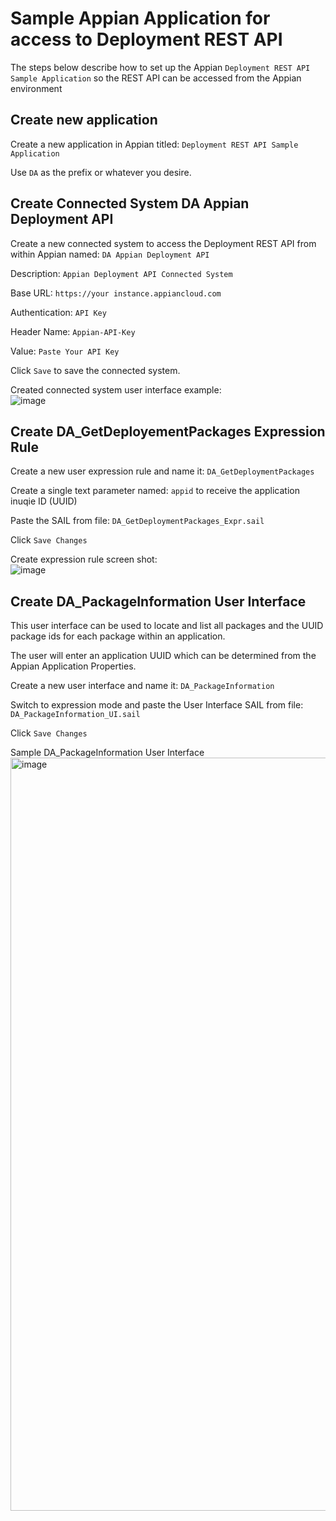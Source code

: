 # Sample Appian Application for access to Deployment REST API
The steps below describe how to set up the Appian ```Deployment REST API Sample Application``` so the REST API can be accessed from the Appian environment

## Create new application
Create a new application in Appian titled: ```Deployment REST API Sample Application```

Use ```DA``` as the prefix or whatever you desire.

## Create Connected System DA Appian Deployment API
Create a new connected system to access the Deployment REST API from within Appian named: ```DA Appian Deployment API```   

Description: ```Appian Deployment API Connected System```   

Base URL: ```https://your instance.appiancloud.com```   

Authentication: ```API Key```   

Header Name: ```Appian-API-Key```   

Value: ```Paste Your API Key```   

Click ```Save``` to save the connected system.

Created connected system user interface example:   
![image](https://github.com/richardschoen/appiandeploymentapi/assets/9791508/d63333f6-1b08-4ee3-9044-e688061de9d7)


## Create DA_GetDeployementPackages Expression Rule
Create a new user expression rule and name it: ```DA_GetDeploymentPackages```

Create a single text parameter named: ```appid``` to receive the application inuqie ID (UUID)

Paste the SAIL from file: ```DA_GetDeploymentPackages_Expr.sail```

Click ```Save Changes```

Create expression rule screen shot:   
![image](https://github.com/richardschoen/appiandeploymentapi/assets/9791508/c97eb0af-d609-4e2d-a5c3-897127423d67)


## Create DA_PackageInformation User Interface
This user interface can be used to locate and list all packages and the UUID package ids for each package within an application.    

The user will enter an application UUID which can be determined from the Appian Application Properties.   

Create a new user interface and name it: ```DA_PackageInformation```

Switch to expression mode and paste the User Interface SAIL from file: ```DA_PackageInformation_UI.sail```

Click ```Save Changes```

Sample DA_PackageInformation User Interface
<img width="1205" alt="image" src="https://github.com/richardschoen/appiandeploymentapi/assets/9791508/46d5eafc-b4ff-4fa0-8ba6-0d0636a98227">

